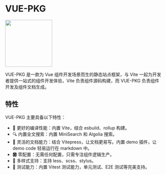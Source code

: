 # VUE-PKG

<img src="/logo.min.png" width="150" />

VUE-PKG 是一款为 Vue 组件开发场景而生的静态站点框架，与 Vite 一起为开发者提供一站式的组件开发体验，Vite 负责组件源码构建，而 VUE-PKG 负责组件开发及组件文档生成。

## 特性

VUE-PKG 主要具备以下特性：

- 🚀 更好的编译性能：内置 Vite，结合 esbuild、rollup 构建。
- 🔍 内置全文搜索：内置 MiniSearch 和 Algolia 搜索。
- 📃 灵活的文档能力：结合 Vitepress，让文档更易写。内置 demo 插件，让 demo code 轻易运行在 markdown 中。
- 🅾️ 零配置：无需任何配置，只需专注组件逻辑生产。
- 🎨 多样式支持：支持 less、scss、stylus。
- 🧪 测试能力：内置 Vitest 测试能力，单元测试、E2E 测试等完美支持。
